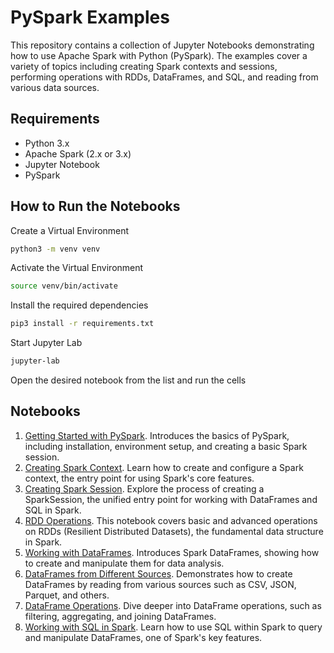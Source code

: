 # PySpark Examples
This repository contains a collection of Jupyter Notebooks demonstrating how to use Apache Spark with Python (PySpark). The examples cover a variety of topics including creating Spark contexts and sessions, performing operations with RDDs, DataFrames, and SQL, and reading from various data sources.

## Requirements
* Python 3.x  
* Apache Spark (2.x or 3.x)  
* Jupyter Notebook   
* PySpark  

## How to Run the Notebooks
Create a Virtual Environment
```bash
python3 -m venv venv
```
Activate the Virtual Environment
```bash
source venv/bin/activate
```
Install the required dependencies  
```bash 
pip3 install -r requirements.txt
```
Start Jupyter Lab  
```bash 
jupyter-lab
```
Open the desired notebook from the list and run the cells

## Notebooks
1. [Getting Started with PySpark](https://github.com/martishin/pyspark-examples/blob/main/01_pyspark_get_started.ipynb).
   Introduces the basics of PySpark, including installation, environment setup, and creating a basic Spark session.
2. [Creating Spark Context](https://github.com/martishin/pyspark-examples/blob/main/02_create_spark_context.ipynb).
   Learn how to create and configure a Spark context, the entry point for using Spark's core features.
3. [Creating Spark Session](https://github.com/martishin/pyspark-examples/blob/main/03_create_spark_session.ipynb). Explore the process of creating a SparkSession, the unified entry point for working with DataFrames and SQL in Spark.
4. [RDD Operations](https://github.com/martishin/pyspark-examples/blob/main/04_rdd_operations.ipynb). This notebook covers basic and advanced operations on RDDs (Resilient Distributed Datasets), the fundamental data structure in Spark.
5. [Working with DataFrames](https://github.com/martishin/pyspark-examples/blob/main/05_data_frames_get_started.ipynb). Introduces Spark DataFrames, showing how to create and manipulate them for data analysis.
6. [DataFrames from Different Sources](https://github.com/martishin/pyspark-examples/blob/main/06_data_frames_from_different_sources.ipynb). Demonstrates how to create DataFrames by reading from various sources such as CSV, JSON, Parquet, and others.
7. [DataFrame Operations](https://github.com/martishin/pyspark-examples/blob/main/07_data_frames_operations.ipynb). Dive deeper into DataFrame operations, such as filtering, aggregating, and joining DataFrames.
8. [Working with SQL in Spark](https://github.com/martishin/pyspark-examples/blob/main/08_data_frames_sql.ipynb). Learn how to use SQL within Spark to query and manipulate DataFrames, one of Spark's key features.
